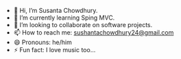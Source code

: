 - 👋 Hi, I’m Susanta Chowdhury.
- 🌱 I’m currently learning Sping MVC.
- 💞️ I’m looking to collaborate on software projects.
- 📫 How to reach me: sushantachowdhury24@gmail.com
- 😄 Pronouns: he/him
- ⚡ Fun fact: I love music too...

<!---
SusantaChowdhury/SusantaChowdhury is a ✨ special ✨ repository because its `README.md` (this file) appears on your GitHub profile.
You can click the Preview link to take a look at your changes.
--->
